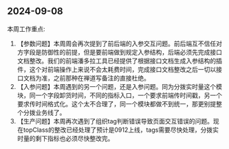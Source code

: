 ## 2024-09-08

本周工作重点:

1. 【参数问题】本周周会再次提到了前后端的入参交互问题。前后端互不信任对方字段是防御性的前提，但是要前端做到规定入参结构，后端必须先完成接口文档整改。我们的前端潘多拉工具已经提供了根据接口文档生成入参结构的插件，这个对前端操作上来说不会太耗费时间，完成接口文档整改之后一切以接口文档为准，之前那种在禅道写备注的直接杜绝。
2. 【入参问题】本周遇到的另一个问题，还是入参问题。同为分拨实时量这个模块，同一个字段卸货时间，不同的指标入口，一个要求前端传时间戳，另一个要求传时间格式化。这个太不合理了，同一个模块都做不到统一，那更别提整个分拨业务线了。
3. 【生产问题】本周再次遇到了组织tag判断错误导致页面交互错误的问题。现在topClass的整改已经处理了预计是0912上线，tags需要尽快处理，分拨实时量的剩下指标也必须尽快整改完。
